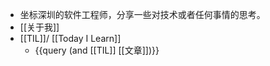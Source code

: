 - 坐标深圳的软件工程师，分享一些对技术或者任何事情的思考。
- [[关于我]]
- [[TIL]]/ [[Today I Learn]]
	- {{query (and [[TIL]] [[文章]])}}